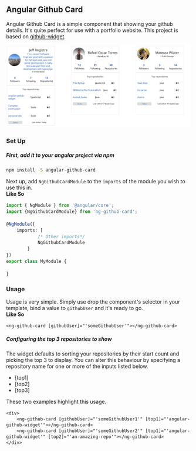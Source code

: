 ## Angular Github Card

Angular Github Card is a simple component that showing your github details. It's quite perfect for
use with a portfolio website. This project is based on [github-widget](https://github.com/surbhioberoi/github-widget). 


![Angular Github Widget Image](./demo-image.png)

### Set Up


##### First, add it to your angular project via npm

```sh
npm install -S angular-github-card
```

Next up, add `NgGithubCardModule` to the `imports` of the module you wish to use this in.   
<b>Like So</b>

```typescript
import { NgModule } from '@angular/core';
import {NgGithubCardModule} from 'ng-github-card';

@NgModule({
    imports: [
            /* Other imports*/
            NgGithubCardModule
        ]
})
export class MyModule {
    
}

```

### Usage

Usage is very simple. Simply use drop the component's selector in your template, bind a value to
`githubUser` and it's ready to go.   
<b>Like So</b>

```angular2html
<ng-github-card [githubUser]="'someGithubUser'"></ng-github-card>
```

##### Configuring the top 3 repositories to show
The widget defaults to sorting your repositories by their start count and picking the top 3 to display.
You can alter this behaviour by specifying a repository name for one or more of the inputs listed below.

* \[top1\]
* \[top2\]
* \[top3\]

These two examples highlight this usage.
```angular2html
<div>
    <ng-github-card [githubUser]="'someGithubUser1'" [top1]="'angular-github-widget'"></ng-github-card>
    <ng-github-card [githubUser]="'someGithubUser2'" [top1]="'angular-github-widget'" [top2]="'an-amazing-repo'"></ng-github-card>
</div>
```


